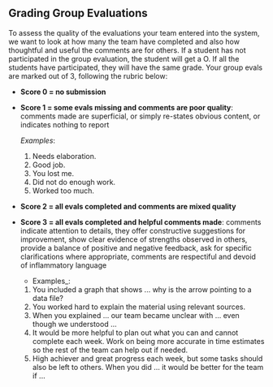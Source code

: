 ## Grading Group Evaluations

To assess the quality of the evaluations your team entered into the system, we want to look at how many the team have completed and also how thoughtful and useful the comments are for others. If a student has not participated in the group evaluation, the student will get a O. If all the students have participated, they will have the same grade.
Your group evals  are marked out of 3, following the rubric below:

- **Score 0 = no submission**
- **Score 1 = some evals missing and comments are poor quality**: comments made are superficial, or simply re-states obvious content, or indicates nothing to report 
   
   _Examples_: 
    1. Needs elaboration.
    2. Good job.
    3. You lost me.
    4. Did not do enough work.
    5. Worked too much.
    
- **Score 2 = all evals completed and comments are mixed quality**
- **Score 3 = all evals completed and helpful comments made**: comments indicate attention to details, they offer constructive suggestions for improvement, show clear evidence of strengths observed in others, provide a balance of positive and negative feedback, ask for specific clarifications where appropriate, comments are respectiful and devoid of inflammatory language 
   
   - Examples_:
    1. You included a graph that shows ... why is the arrow pointing to a data file?
    2. You worked hard to explain the material using relevant sources.
    3. When you explained ... our team became unclear with ... even though we understood ...
    4. It would be more helpful to plan out what you can and cannot complete each week. Work on being more accurate in time estimates so the rest of the team can help out if needed.
    5. High achiever and great progress each week, but some tasks should also be left to others. When you did ... it would be better for the team if ...
